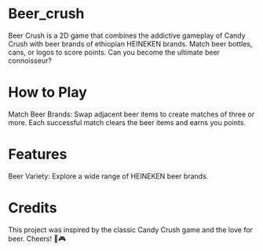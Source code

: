 # Beer_crush
Beer Crush is a 2D game that combines the addictive gameplay of Candy Crush with beer brands of ethiopian HEINEKEN brands. Match beer bottles, cans, or logos to score points. Can you become the ultimate beer connoisseur?
# How to Play
Match Beer Brands:
Swap adjacent beer items to create matches of three or more.
Each successful match clears the beer items and earns you points.
# Features
Beer Variety: Explore a wide range of HEINEKEN beer brands.
# Credits
This project was inspired by the classic Candy Crush game and the love for beer. Cheers! 🍻🎮
